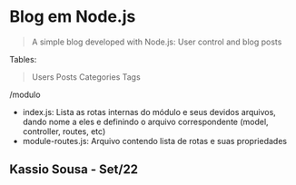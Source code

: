# Blog em Node.js
> A simple blog developed with Node.js: User control and blog posts

Tables:
> Users
> Posts
> Categories
> Tags

/modulo
- index.js: Lista as rotas internas do módulo e seus devidos arquivos, dando nome a eles e definindo o arquivo correspondente (model, controller, routes, etc)
- module-routes.js: Arquivo contendo lista de rotas e suas propriedades
## Kassio Sousa - Set/22